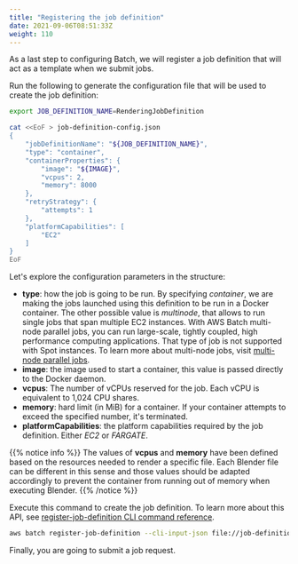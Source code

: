 ```yaml
---
title: "Registering the job definition"
date: 2021-09-06T08:51:33Z
weight: 110
---
```


As a last step to configuring Batch, we will register a job definition that will act as a template when we submit jobs.

Run the following to generate the configuration file that will be used to create the job definition:

```bash
export JOB_DEFINITION_NAME=RenderingJobDefinition

cat <<EoF > job-definition-config.json
{
    "jobDefinitionName": "${JOB_DEFINITION_NAME}",
    "type": "container",
    "containerProperties": {
        "image": "${IMAGE}",
        "vcpus": 2,
        "memory": 8000
    },
    "retryStrategy": {
        "attempts": 1
    },
    "platformCapabilities": [
        "EC2"
    ]
}
EoF
```

Let's explore the configuration parameters in the structure:

- **type**: how the job is going to be run. By specifying *container*, we are making the jobs launched using this definition to be run in a Docker container. The other possible value is *multinode*, that allows to run single jobs that span multiple EC2 instances. With AWS Batch multi-node parallel jobs, you can run large-scale, tightly coupled, high performance computing applications. That type of job is not supported with Spot instances. To learn more about multi-node jobs, visit [multi-node parallel jobs](https://docs.aws.amazon.com/batch/latest/userguide/multi-node-parallel-jobs.html).
- **image**: the image used to start a container, this value is passed directly to the Docker daemon.
- **vcpus**: The number of vCPUs reserved for the job. Each vCPU is equivalent to 1,024 CPU shares.
- **memory**: hard limit (in MiB) for a container. If your container attempts to exceed the specified number, it's terminated.
- **platformCapabilities**: the platform capabilities required by the job definition. Either *EC2* or *FARGATE*.

{{% notice info %}}
The values of **vcpus** and **memory** have been defined based on the resources needed to render a specific file. Each Blender file can be different in this sense and those values should be adapted accordingly to prevent the container from running out of memory when executing Blender.
{{% /notice %}}

Execute this command to create the job definition. To learn more about this API, see [register-job-definition CLI command reference](https://docs.aws.amazon.com/cli/latest/reference/batch/register-job-definition.html).

```bash
aws batch register-job-definition --cli-input-json file://job-definition-config.json
```

Finally, you are going to submit a job request.
